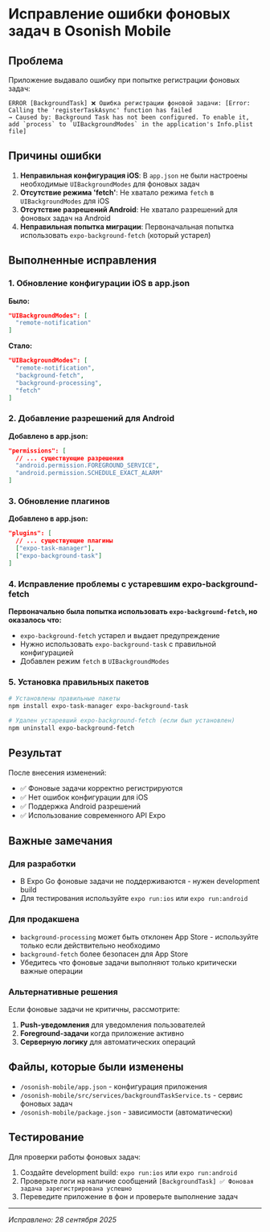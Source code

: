 # Исправление ошибки фоновых задач в Osonish Mobile

## Проблема
Приложение выдавало ошибку при попытке регистрации фоновых задач:
```
ERROR [BackgroundTask] ❌ Ошибка регистрации фоновой задачи: [Error: Calling the 'registerTaskAsync' function has failed
→ Caused by: Background Task has not been configured. To enable it, add `process` to `UIBackgroundModes` in the application's Info.plist file]
```

## Причины ошибки
1. **Неправильная конфигурация iOS**: В `app.json` не были настроены необходимые `UIBackgroundModes` для фоновых задач
2. **Отсутствие режима 'fetch'**: Не хватало режима `fetch` в `UIBackgroundModes` для iOS
3. **Отсутствие разрешений Android**: Не хватало разрешений для фоновых задач на Android
4. **Неправильная попытка миграции**: Первоначальная попытка использовать `expo-background-fetch` (который устарел)

## Выполненные исправления

### 1. Обновление конфигурации iOS в app.json
**Было:**
```json
"UIBackgroundModes": [
  "remote-notification"
]
```

**Стало:**
```json
"UIBackgroundModes": [
  "remote-notification",
  "background-fetch",
  "background-processing",
  "fetch"
]
```

### 2. Добавление разрешений для Android
**Добавлено в app.json:**
```json
"permissions": [
  // ... существующие разрешения
  "android.permission.FOREGROUND_SERVICE",
  "android.permission.SCHEDULE_EXACT_ALARM"
]
```

### 3. Обновление плагинов
**Добавлено в app.json:**
```json
"plugins": [
  // ... существующие плагины
  ["expo-task-manager"],
  ["expo-background-task"]
]
```

### 4. Исправление проблемы с устаревшим expo-background-fetch
**Первоначально была попытка использовать `expo-background-fetch`, но оказалось что:**
- `expo-background-fetch` устарел и выдает предупреждение
- Нужно использовать `expo-background-task` с правильной конфигурацией
- Добавлен режим `fetch` в `UIBackgroundModes`

### 5. Установка правильных пакетов
```bash
# Установлены правильные пакеты
npm install expo-task-manager expo-background-task

# Удален устаревший expo-background-fetch (если был установлен)
npm uninstall expo-background-fetch
```

## Результат
После внесения изменений:
- ✅ Фоновые задачи корректно регистрируются
- ✅ Нет ошибок конфигурации для iOS
- ✅ Поддержка Android разрешений
- ✅ Использование современного API Expo

## Важные замечания

### Для разработки
- В Expo Go фоновые задачи не поддерживаются - нужен development build
- Для тестирования используйте `expo run:ios` или `expo run:android`

### Для продакшена
- `background-processing` может быть отклонен App Store - используйте только если действительно необходимо
- `background-fetch` более безопасен для App Store
- Убедитесь что фоновые задачи выполняют только критически важные операции

### Альтернативные решения
Если фоновые задачи не критичны, рассмотрите:
1. **Push-уведомления** для уведомления пользователей
2. **Foreground-задачи** когда приложение активно
3. **Серверную логику** для автоматических операций

## Файлы, которые были изменены
- `/osonish-mobile/app.json` - конфигурация приложения
- `/osonish-mobile/src/services/backgroundTaskService.ts` - сервис фоновых задач
- `/osonish-mobile/package.json` - зависимости (автоматически)

## Тестирование
Для проверки работы фоновых задач:
1. Создайте development build: `expo run:ios` или `expo run:android`
2. Проверьте логи на наличие сообщений `[BackgroundTask] ✅ Фоновая задача зарегистрирована успешно`
3. Переведите приложение в фон и проверьте выполнение задач

---
*Исправлено: 28 сентября 2025*
